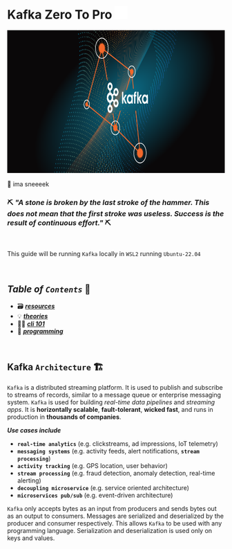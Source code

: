 # Kafka Zero To Pro <img src="assets/img/kafka.png" width="30px">

<img src="assets/img/header.png" width="100%" height="330px">

<br/>

:snake: ima sneeeek

### ⛏️ ***"A stone is broken by the last stroke of the hammer. This does not mean that the first stroke was useless. Success is the result of continuous effort."*** ⛏️

<br>

This guide will be running `Kafka` locally in `WSL2` running `Ubuntu-22.04`

<br>

## ***Table*** *of* ***`Contents`*** 📜

* 🗃️ [***resources***](00-resources/README.md)
* 💡 [***theories***](01-kafka-theory/README.md)
* 👩‍💻 [***cli 101***](02-cli-101/README.md)
* 🐍 [***programming***](03-kafka-programming/README.md)

<br>

## **Kafka** `Architecture` 🏗️

`Kafka` is a distributed streaming platform. It is used to publish and subscribe to streams of records, similar to a message queue or enterprise messaging system. `Kafka` is used for building *real-time data pipelines* and *streaming apps*. It is **horizontally scalable**, **fault-tolerant**, **wicked fast**, and runs in production in **thousands of companies**.

***Use cases include***

* **`real-time analytics`** (e.g. clickstreams, ad impressions, IoT telemetry)
* **`messaging systems`** (e.g. activity feeds, alert notifications, **`stream processing`**)
* **`activity tracking`** (e.g. GPS location, user behavior)
* **`stream processing`** (e.g. fraud detection, anomaly detection, real-time alerting)
* **`decoupling microservice`** (e.g. service oriented architecture)
* **`microservices pub/sub`** (e.g. event-driven architecture)

`Kafka` only accepts bytes as an input from producers and sends bytes out as an output to consumers. Messages are serialized and deserialized by the producer and consumer respectively. This allows `Kafka` to be used with any programming language. Serialization and deserialization is used only on keys and values.

<br>


<!-- 
## **Basic** `Commands` 📝

*  

-->
